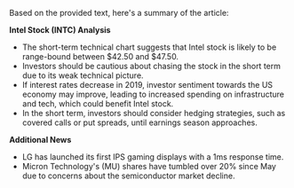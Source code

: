 Based on the provided text, here's a summary of the article:

**Intel Stock (INTC) Analysis**

* The short-term technical chart suggests that Intel stock is likely to be range-bound between $42.50 and $47.50.
* Investors should be cautious about chasing the stock in the short term due to its weak technical picture.
* If interest rates decrease in 2019, investor sentiment towards the US economy may improve, leading to increased spending on infrastructure and tech, which could benefit Intel stock.
* In the short term, investors should consider hedging strategies, such as covered calls or put spreads, until earnings season approaches.

**Additional News**

* LG has launched its first IPS gaming displays with a 1ms response time.
* Micron Technology's (MU) shares have tumbled over 20% since May due to concerns about the semiconductor market decline.